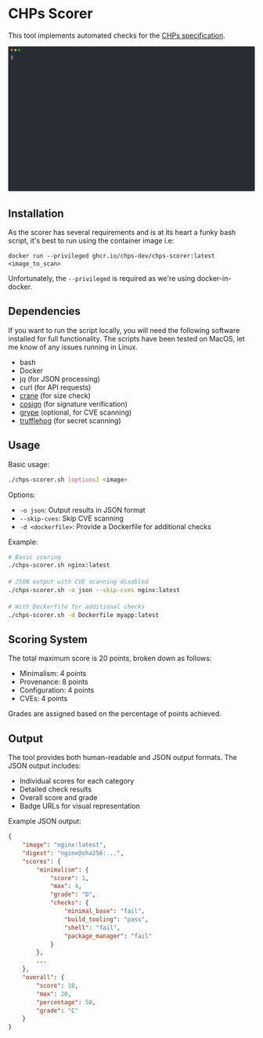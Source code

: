 # CHPs Scorer

This tool implements automated checks for the [CHPs specification](https://github.com/chps-dev/chps).

<p align="center">
  <img width="600" src="example.svg" alt="Example run of CHPs Scorer">
</p>

## Installation

As the scorer has several requirements and is at its heart a funky bash script, it's best to run
using the container image i.e:

```
docker run --privileged ghcr.io/chps-dev/chps-scorer:latest <image_to_scan>
```

Unfortunately, the `--privileged` is required as we're using docker-in-docker.

## Dependencies

If you want to run the script locally, you will need the following software installed for full
functionality. The scripts have been tested on MacOS, let me know of any issues running in Linux.

- bash
- Docker
- jq (for JSON processing)
- curl (for API requests)
- [crane](https://github.com/google/go-containerregistry/tree/main/cmd/crane) (for size check)
- [cosign](https://github.com/sigstore/cosign) (for signature verification)
- [grype](https://github.com/anchore/grype) (optional, for CVE scanning)
- [trufflehog](https://github.com/trufflesecurity/trufflehog) (for secret scanning)


## Usage

Basic usage:
```bash
./chps-scorer.sh [options] <image>
```

Options:
- `-o json`: Output results in JSON format
- `--skip-cves`: Skip CVE scanning
- `-d <dockerfile>`: Provide a Dockerfile for additional checks

Example:
```bash
# Basic scoring
./chps-scorer.sh nginx:latest

# JSON output with CVE scanning disabled
./chps-scorer.sh -o json --skip-cves nginx:latest

# With Dockerfile for additional checks
./chps-scorer.sh -d Dockerfile myapp:latest
```

## Scoring System

The total maximum score is 20 points, broken down as follows:

- Minimalism: 4 points
- Provenance: 8 points
- Configuration: 4 points
- CVEs: 4 points

Grades are assigned based on the percentage of points achieved.

## Output

The tool provides both human-readable and JSON output formats. The JSON output includes:
- Individual scores for each category
- Detailed check results
- Overall score and grade
- Badge URLs for visual representation

Example JSON output:
```json
{
    "image": "nginx:latest",
    "digest": "nginx@sha256:...",
    "scores": {
        "minimalism": {
            "score": 1,
            "max": 4,
            "grade": "D",
            "checks": {
                "minimal_base": "fail",
                "build_tooling": "pass",
                "shell": "fail",
                "package_manager": "fail"
            }
        },
        ...
    },
    "overall": {
        "score": 10,
        "max": 20,
        "percentage": 50,
        "grade": "C"
    }
}
```
